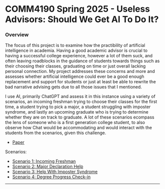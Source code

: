 # COMM4190 Spring 2025 - Useless Advisors: Should We Get AI To Do It? 

### Overview

The focus of this project is to examine how the practibility of artificial intelligence in academia. Having a good academic advisor is crucial to having a successful college experience, however a lot of them suck, and often leaving roadblocks in the guidance of students towards things such as their choosing their classes, graduating on time or just overall lacking personal connection. My project addresses these concerns and more and assesses whether artificial intelligence could ever be a good enough replacement and support for students or just at least be able to rewrite the bad narrative advising gets due to all those issues that I mentioned.

I use AI, primarily ChatGPT and assess it in this instance using a variety of scenarios, an incoming freshman trying to choose their classes for the first time, a student trying to pick a major, a student struggling with imposter syndrome, and lastly an upcoming graduate who is trying to determine whether they are on track to graduate. A lot of these scenarios ecompass the lens of someone who is a first generation college student, to also observe how Chat would be accommodating and would interact with the students from the scenarios, given this challenge. 

- [Paper](Research_Project.ipynb)

Scenarios:
- [Scenario 1: Incoming Freshman](Scenario_1.ipynb)
- [Scenario 2: Major Declaration Help](Scenario_2.ipynb)
- [Scenario 3: Help With Imposter Syndrome](Scenario_3.ipynb)
- [Scenario 4: Degree Progress Check-in](Scenario_4.ipynb)

---

